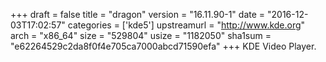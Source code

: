 +++
draft = false
title = "dragon"
version = "16.11.90-1"
date = "2016-12-03T17:02:57"
categories = ['kde5']
upstreamurl = "http://www.kde.org"
arch = "x86_64"
size = "529804"
usize = "1182050"
sha1sum = "e62264529c2da8f0f4e705ca7000abcd71590efa"
+++
KDE Video Player.